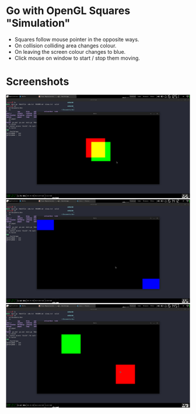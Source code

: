 # Go with OpenGL Squares "Simulation"
- Squares follow mouse pointer in the opposite ways.
- On collision colliding area changes colour.
- On leaving the screen colour changes to blue.
- Click mouse on window to start / stop them moving.

# Screenshots
![img1](docs/s1.png)
![img2](docs/s2.png)
![img3](docs/s3.png)
